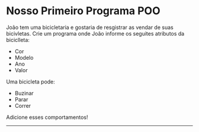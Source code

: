 # Nosso Primeiro Programa POO

João tem uma bicicletaria e gostaria de resgistrar as vendar de suas bicivletas. Crie um programa onde João informe os seguites atributos da biciclleta:

* Cor
* Modelo
* Ano
* Valor

Uma bicicleta pode:

* Buzinar
* Parar
* Correr

Adicione esses comportamentos!

---